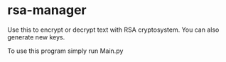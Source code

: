 # rsa-manager
Use this to encrypt or decrypt text with RSA cryptosystem. You can also generate new keys.

To use this program simply run Main.py

